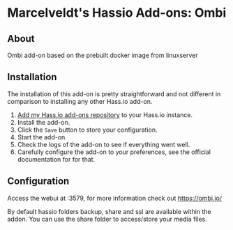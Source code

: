 # Marcelveldt's Hassio Add-ons: Ombi

## About

Ombi add-on based on the prebuilt docker image from linuxserver

## Installation

The installation of this add-on is pretty straightforward and not different in
comparison to installing any other Hass.io add-on.

1. [Add my Hass.io add-ons repository][repository] to your Hass.io instance.
1. Install the add-on.
1. Click the `Save` button to store your configuration.
1. Start the  add-on.
1. Check the logs of the add-on to see if everything went well.
1. Carefully configure the add-on to your preferences, see the official documentation for for that.


## Configuration

Access the webui at <your-ip>:3579, for more information check out https://ombi.io/

By default hassio folders backup, share and ssl are available within the addon.
You can use the share folder to access/store your media files.



[repository]: https://github.com/NizZ8/hassio-addons-repo